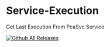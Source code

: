# Service-Execution
Get Last Execution From PcaSvc Service

[![Github All Releases](https://img.shields.io/github/downloads/Zack-src/Service-Execution/total.svg)]()
